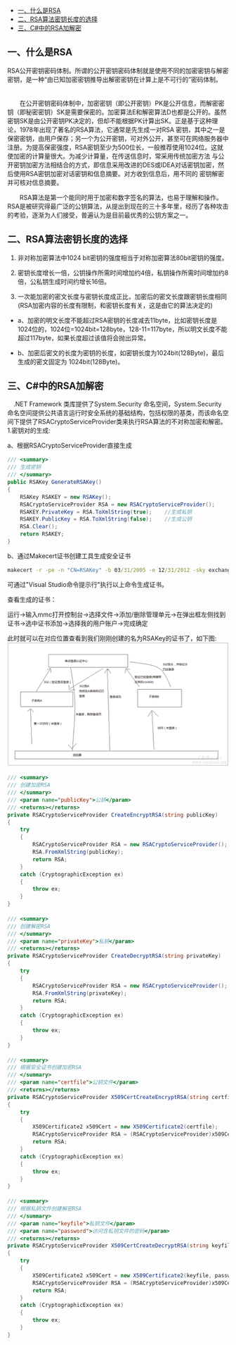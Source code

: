 - [一、什么是RSA](#%E4%B8%80%E4%BB%80%E4%B9%88%E6%98%AFrsa)
- [二、RSA算法密钥长度的选择](#%E4%BA%8Crsa%E7%AE%97%E6%B3%95%E5%AF%86%E9%92%A5%E9%95%BF%E5%BA%A6%E7%9A%84%E9%80%89%E6%8B%A9)
- [三、C#中的RSA加解密](#%E4%B8%89c%E4%B8%AD%E7%9A%84rsa%E5%8A%A0%E8%A7%A3%E5%AF%86)

## 一、什么是RSA

RSA公开密钥密码体制。所谓的公开密钥密码体制就是使用不同的加密密钥与解密密钥，是一种“由已知加密密钥推导出解密密钥在计算上是不可行的”密码体制。 　　

　　在公开密钥密码体制中，加密密钥（即公开密钥）PK是公开信息，而解密密钥（即秘密密钥）SK是需要保密的。加密算法E和解密算法D也都是公开的。虽然密钥SK是由公开密钥PK决定的，但却不能根据PK计算出SK。正是基于这种理论，1978年出现了著名的RSA算法，它通常是先生成一对RSA 密钥，其中之一是保密密钥，由用户保存；另一个为公开密钥，可对外公开，甚至可在网络服务器中注册。为提高保密强度，RSA密钥至少为500位长，一般推荐使用1024位。这就使加密的计算量很大。为减少计算量，在传送信息时，常采用传统加密方法 与公开密钥加密方法相结合的方式，即信息采用改进的DES或IDEA对话密钥加密，然后使用RSA密钥加密对话密钥和信息摘要。对方收到信息后，用不同的 密钥解密并可核对信息摘要。 　　

　　RSA算法是第一个能同时用于加密和数字签名的算法，也易于理解和操作。RSA是被研究得最广泛的公钥算法，从提出到现在的三十多年里，经历了各种攻击的考验，逐渐为人们接受，普遍认为是目前最优秀的公钥方案之一。

## 二、RSA算法密钥长度的选择
1. 非对称加密算法中1024 bit密钥的强度相当于对称加密算法80bit密钥的强度。

2. 密钥长度增长一倍，公钥操作所需时间增加约4倍，私钥操作所需时间增加约8倍，公私钥生成时间约增长16倍。

3. 一次能加密的密文长度与密钥长度成正比，加密后的密文长度跟密钥长度相同(RSA加密内容的长度有限制，和密钥长度有关，这是由它的算法决定的)

- a、加密的明文长度不能超过RSA密钥的长度减去11byte，比如密钥长度是1024位的，1024位=1024bit=128byte，128-11=117byte，所以明文长度不能超过117byte，如果长度超过该值将会抛出异常。

- b、加密后密文的长度为密钥的长度，如密钥长度为1024bit(128Byte)，最后生成的密文固定为 1024bit(128Byte)。  
##  三、C#中的RSA加解密
　.NET Framework 类库提供了System.Security 命名空间，System.Security 命名空间提供公共语言运行时安全系统的基础结构，包括权限的基类，而该命名空间下提供了RSACryptoServiceProvider类来执行RSA算法的不对称加密和解密。
1.密钥对的生成:

a、根据RSACryptoServiceProvider直接生成

``` csharp
/// <summary>
/// 生成密钥
/// </summary>
public RSAKey GenerateRSAKey()
{
    RSAKey RSAKEY = new RSAKey();
    RSACryptoServiceProvider RSA = new RSACryptoServiceProvider();
    RSAKEY.PrivateKey = RSA.ToXmlString(true);    //生成私钥
    RSAKEY.PublicKey = RSA.ToXmlString(false);    //生成公钥
    RSA.Clear();
    return RSAKEY;
}
```
b、通过Makecert证书创建工具生成安全证书

``` cmd
makecert -r -pe -n "CN=RSAKey" -b 03/31/2005 -e 12/31/2012 -sky exchange -ss my
```
可通过"Visual Studio命令提示行"执行以上命令生成证书。

查看生成的证书：

运行->输入mmc打开控制台->选择文件->添加/删除管理单元->在弹出框左侧找到证书->选中证书添加->选择我的用户账户->完成确定

此时就可以在对应位置查看到我们刚刚创建的名为RSAKey的证书了，如下图:
![RSAKEY](images/01.png?raw=true)


``` csharp
/// <summary>
/// 创建加密RSA
/// </summary>
/// <param name="publicKey">公钥</param>
/// <returns></returns>
private RSACryptoServiceProvider CreateEncryptRSA(string publicKey)
{
    try
    {
        RSACryptoServiceProvider RSA = new RSACryptoServiceProvider();
        RSA.FromXmlString(publicKey);
        return RSA;
    }
    catch (CryptographicException ex)
    {
        throw ex;
    }
}

/// <summary>
/// 创建解密RSA
/// </summary>
/// <param name="privateKey">私钥</param>
/// <returns></returns>
private RSACryptoServiceProvider CreateDecryptRSA(string privateKey)
{
    try
    {
        RSACryptoServiceProvider RSA = new RSACryptoServiceProvider();
        RSA.FromXmlString(privateKey);
        return RSA;
    }
    catch (CryptographicException ex)
    {
        throw ex;
    }
}

/// <summary>
/// 根据安全证书创建加密RSA
/// </summary>
/// <param name="certfile">公钥文件</param>
/// <returns></returns>
private RSACryptoServiceProvider X509CertCreateEncryptRSA(string certfile)
{
    try
    {
        X509Certificate2 x509Cert = new X509Certificate2(certfile);
        RSACryptoServiceProvider RSA = (RSACryptoServiceProvider)x509Cert.PublicKey.Key;
        return RSA;
    }
    catch (CryptographicException ex)
    {
        throw ex;
    }
}

/// <summary>
/// 根据私钥文件创建解密RSA
/// </summary>
/// <param name="keyfile">私钥文件</param>
/// <param name="password">访问含私钥文件的密码</param>
/// <returns></returns>
private RSACryptoServiceProvider X509CertCreateDecryptRSA(string keyfile, string password)
{
    try
    {
        X509Certificate2 x509Cert = new X509Certificate2(keyfile, password);
        RSACryptoServiceProvider RSA = (RSACryptoServiceProvider)x509Cert.PrivateKey;
        return RSA;
    }
    catch (CryptographicException ex)
    {
        throw ex;
    }
}

```
